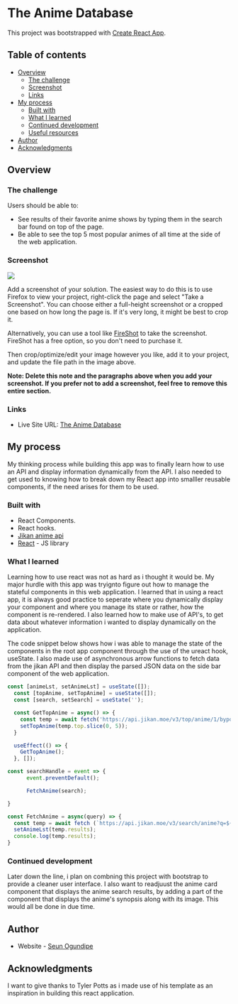 # The Anime Database

This project was bootstrapped with [Create React App](https://github.com/facebook/create-react-app).


## Table of contents

- [Overview](#overview)
  - [The challenge](#the-challenge)
  - [Screenshot](#screenshot)
  - [Links](#links)
- [My process](#my-process)
  - [Built with](#built-with)
  - [What I learned](#what-i-learned)
  - [Continued development](#continued-development)
  - [Useful resources](#useful-resources)
- [Author](#author)
- [Acknowledgments](#acknowledgments)

## Overview

### The challenge

Users should be able to:

- See results of their favorite anime shows by typing them in the search bar found on top of the page.
- Be able to see the top 5 most popular animes of all time at the side of the web application.

### Screenshot

![](./screenshot.jpg)

Add a screenshot of your solution. The easiest way to do this is to use Firefox to view your project, right-click the page and select "Take a Screenshot". You can choose either a full-height screenshot or a cropped one based on how long the page is. If it's very long, it might be best to crop it.

Alternatively, you can use a tool like [FireShot](https://getfireshot.com/) to take the screenshot. FireShot has a free option, so you don't need to purchase it. 

Then crop/optimize/edit your image however you like, add it to your project, and update the file path in the image above.

**Note: Delete this note and the paragraphs above when you add your screenshot. If you prefer not to add a screenshot, feel free to remove this entire section.**

### Links

- Live Site URL: [The Anime Database](https://kind-clarke-42ccaa.netlify.app)

## My process

My thinking process while building this app was to finally learn how to use an API and display information dynamically from the API. I also needed to get used to knowing how to break down my React app into smalller reusable  components, if the need arises for them to be used.

### Built with

- React Components.
- React hooks.
- [Jikan anime api](https://jikan.moe/)
- [React](https://reactjs.org/) - JS library

### What I learned

Learning how to use react was not as hard as i thought it would be. My major hurdle with this app was tryignto figure out how to manage the stateful components in this web application. I learned that in using a react app, it is always good practice to seperate where you dynamically display your component and where you manage its state or rather, how the component is re-rendered. I also learned how to make use of API's, to get data about whatever information i wanted to display dynamically on the application.

The code snippet below shows how i was able to manage the state of the components in the root app component through the use of the ureact hook, useState.
I also made use of asynchronous arrow functions to fetch data from the jikan API and then display the parsed JSON data on the side bar component of the web application.

```js
const [animeLst, setAnimeLst] = useState([]);
  const [topAnime, setTopAnime] = useState([]);
  const [search, setSearch] = useState('');

  const GetTopAnime = async() => {
    const temp = await fetch('https://api.jikan.moe/v3/top/anime/1/bypopularity').then((res) => res.json());
    setTopAnime(temp.top.slice(0, 5));
  }

  useEffect(() => {
    GetTopAnime();
  }, []);

const searchHandle = event => {
      event.preventDefault();

      FetchAnime(search);

}

const FetchAnime = async(query) => {
  const temp = await fetch (`https://api.jikan.moe/v3/search/anime?q=${query}&order_by=title&sort=asc&limit=12`).then((res) => res.json());
  setAnimeLst(temp.results);
  console.log(temp.results);
}
```


### Continued development

Later down the line, i plan on combning this project with bootstrap to provide a cleaner user interface. I also want to readjuust the anime card component that displays the anime search results, by adding a part of the component that displays the anime's synopsis along with its image. This would all be done in due time.




## Author

- Website - [Seun Ogundipe](https://www.your-site.com)



## Acknowledgments

I want to give thanks to Tyler Potts as i made use of his template as an inspiration in building this react application.
